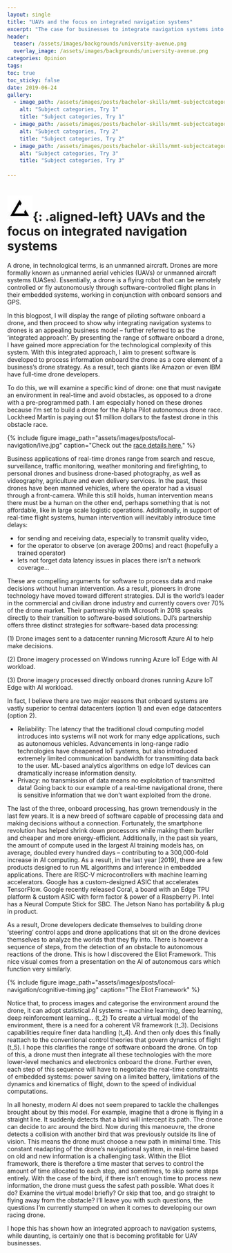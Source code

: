 ```yaml
---
layout: single
title: "UAVs and the focus on integrated navigation systems"
excerpt: "The case for businesses to integrate navigation systems into drones."
header:
  teaser: /assets/images/backgrounds/university-avenue.png
  overlay_image: /assets/images/backgrounds/university-avenue.png
categories: Opinion
tags:
toc: true
toc_sticky: false
date: 2019-06-24
gallery:
  - image_path: /assets/images/posts/bachelor-skills/mmt-subjectcategories1.png
    alt: "Subject categories, Try 1"
    title: "Subject categories, Try 1"
  - image_path: /assets/images/posts/bachelor-skills/mmt-subjectcategories2.png
    alt: "Subject categories, Try 2"
    title: "Subject categories, Try 2"
  - image_path: /assets/images/posts/bachelor-skills/mmt-subjectcategories3.png
    alt: "Subject categories, Try 3"
    title: "Subject categories, Try 3"

---
```

# ![drawing](/assets/images/favicon.jpg){: .aligned-left} UAVs and the focus on integrated navigation systems

A drone, in technological terms, is an unmanned aircraft. Drones are more formally known as unmanned aerial vehicles (UAVs) or unmanned aircraft systems (UASes). Essentially, a drone is a flying robot that can be remotely controlled or fly autonomously through software-controlled flight plans in their embedded systems, working in conjunction with onboard sensors and GPS.

In this blogpost, I will display the range of piloting software onboard a drone, and then proceed to show why integrating navigation systems to drones is an appealing business model – further referred to as the ‘integrated approach’. By presenting the range of software onboard a drone, I have gained more appreciation for the technological complexity of this system. With this integrated approach, I aim to present software is developed to process information onboard the drone as a core element of a business’s drone strategy. As a result, tech giants like Amazon or even IBM have full-time drone developers.

To do this, we will examine a specific kind of drone: one that must navigate an environment in real-time and avoid obstacles, as opposed to a drone with a pre-programmed path. I am especially honed on these drones because I’m set to build a drone for the Alpha Pilot autonomous drone race. Lockheed Martin is paying out $1 million dollars to the fastest drone in this obstacle race.

{%
include figure
image_path="assets/images/posts/local-navigation/live.jpg"
caption="Check out the [race details here.](https://www.herox.com/alphapilot)"
%}

Business applications of real-time drones range from search and rescue, surveillance, traffic monitoring, weather monitoring and firefighting, to personal drones and business drone-based photography, as well as videography, agriculture and even delivery services. In the past, these drones have been manned vehicles, where the operator had a visual through a front-camera. While this still holds, human intervention means there must be a human on the other end, perhaps something that is not affordable, like in large scale logistic operations. Additionally, in support of real-time flight systems, human intervention will inevitably introduce time delays:

-	for sending and receiving data, especially to transmit quality video,
-	for the operator to observe (on average 200ms) and react (hopefully a trained operator)
-	lets not forget data latency issues in places there isn’t a network coverage…

These are compelling arguments for software to process data and make decisions without human intervention. As a result, pioneers in drone technology have moved toward different strategies. DJI is the world’s leader in the commercial and civilian drone industry and currently covers over 70% of the drone market. Their partnership with Microsoft in 2018 speaks directly to their transition to software-based solutions. DJI’s partnership offers three distinct strategies for software-based data processing:

(1) Drone images sent to a datacenter running Microsoft Azure AI to help make decisions.

(2) Drone imagery processed on Windows running Azure IoT Edge with AI workload.

(3) Drone imagery processed directly onboard drones running Azure IoT Edge with AI workload.

In fact, I believe there are two major reasons that onboard systems are vastly superior to central datacenters (option 1) and even edge datacenters (option 2).

-	Reliability: The latency that the traditional cloud computing model introduces into systems will not work for many edge applications, such as autonomous vehicles.  Advancements in long-range radio technologies have cheapened IoT systems, but also introduced extremely limited communication bandwidth for transmitting data back to the user. ML-based analytics algorithms on edge IoT devices can dramatically increase information density.
-	Privacy: no transmission of data means no exploitation of transmitted data! Going back to our example of a real-time navigational drone, there is sensitive information that we don’t want exploited from the drone.  

The last of the three, onboard processing, has grown tremendously in the last few years. It is a new breed of software capable of processing data and making decisions without a connection. Fortunately, the smartphone revolution has helped shrink down processors while making them burlier and cheaper and more energy-efficient. Additionally, in the past six years, the amount of compute used in the largest AI training models has, on average, doubled every hundred days – contributing to a 300,000-fold increase in AI computing. As a result, in the last year [2019], there are a few products designed to run ML algorithms and inference in embedded applications. There are RISC-V microcontrollers with machine learning accelerators. Google has a custom-designed ASIC that accelerates TensorFlow. Google recently released Coral, a board with an Edge TPU platform & custom ASIC with form factor & power of a Raspberry Pi. Intel has a Neural Compute Stick for SBC. The Jetson Nano has portability & plug in product.  

As a result, Drone developers dedicate themselves to building drone ‘steering’ control apps and drone applications that sit on the drone devices themselves to analyze the worlds that they fly into. There is however a sequence of steps, from the detection of an obstacle to autonomous reactions of the drone. This is how I discovered the Eliot Framework. This nice visual comes from a presentation on the AI of autonomous cars which function very similarly.

{%
include figure
image_path="assets/images/posts/local-navigation/cognitive-timing.jpg"
caption="The Eliot Framework"
%}

Notice that, to process images and  categorise the environment around the drone, it can adopt statistical AI systems – machine learning, deep learning, deep reinforcement learning… (t_2) To create a virtual model of the environment, there is a need for a coherent VR framework (t_3). Decisions capabilities require finer data handling (t_4). And then only does this finally reattach to the conventional control theories that govern dynamics of flight (t_5). I hope this clarifies the range of software onboard the drone. On top of this, a drone must then integrate all these technologies with the more lower-level mechanics and electronics onboard the drone. Further even, each step of this sequence will have to negotiate the real-time constraints of embedded systems: power saving on a limited battery, limitations of the dynamics and kinematics of flight, down to the speed of individual computations.

In all honesty, modern AI does not seem prepared to tackle the challenges brought about by this model. For example, imagine that a drone is flying in a straight line. It suddenly detects that a bird will intercept its path. The drone can decide to arc around the bird. Now during this manoeuvre, the drone detects a collision with another bird that was previously outside its line of vision. This means the drone must choose a new path in minimal time. This constant readapting of the drone’s navigational system, in real-time based on old and new information is a challenging task. Within the Eliot framework, there is therefore a time master that serves to control the amount of time allocated to each step, and sometimes, to skip some steps entirely. With the case of the bird, if there isn’t enough time to process new information, the drone must guess the safest path possible. What does it do? Examine the virtual model briefly? Or skip that too, and go straight to flying away from the obstacle? I’ll leave you with such questions, the questions I’m currently stumped on when it comes to developing our own racing drone.

I hope this has shown how an integrated approach to navigation systems, while daunting, is certainly one that is becoming profitable for UAV businesses.

